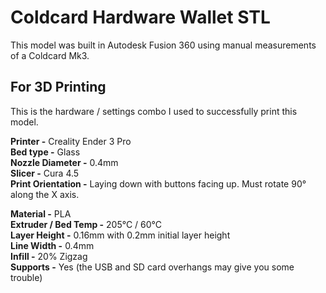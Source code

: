 # Coldcard Hardware Wallet STL
This model was built in Autodesk Fusion 360 using manual measurements of a Coldcard Mk3.

## For 3D Printing
This is the hardware / settings combo I used to successfully print this model.

**Printer -** Creality Ender 3 Pro  
**Bed type -** Glass  
**Nozzle Diameter -** 0.4mm  
**Slicer -** Cura 4.5  
**Print Orientation -** Laying down with buttons facing up. Must rotate 90° along the X axis.  

**Material -** PLA  
**Extruder / Bed Temp -** 205°C / 60°C  
**Layer Height -** 0.16mm with 0.2mm initial layer height  
**Line Width -** 0.4mm  
**Infill -** 20% Zigzag  
**Supports -** Yes (the USB and SD card overhangs may give you some trouble)  
